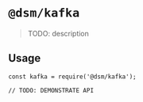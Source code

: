 # `@dsm/kafka`

> TODO: description

## Usage

```
const kafka = require('@dsm/kafka');

// TODO: DEMONSTRATE API
```
